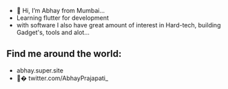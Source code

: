 - 👋 Hi, I’m Abhay from Mumbai...
- Learning flutter for development
- with software I also have great amount of interest in Hard-tech, building Gadget's, tools and alot...
<!---
theabhayprajapati/theabhayprajapati is a ✨ special ✨ repository because its `README.md` (this file) appears on your GitHub profile.
You can click the Preview link to take a look at your changes.
--->
## Find me around the world:
  - abhay.super.site
  - 🐤� twitter.com/AbhayPrajapati_
